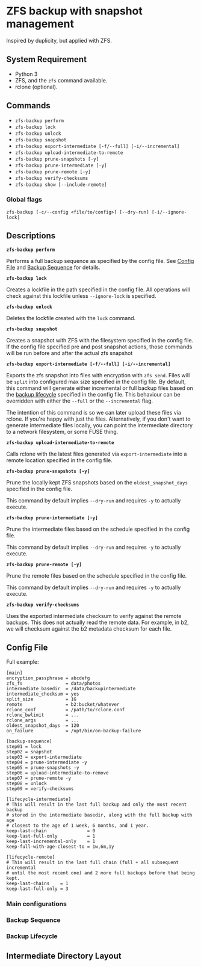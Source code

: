 ZFS backup with snapshot management
===================================

Inspired by duplicity, but applied with ZFS.

System Requirement
------------------

- Python 3
- ZFS, and the `zfs` command available.
- rclone (optional).

Commands
--------

- `zfs-backup perform`
- `zfs-backup lock`
- `zfs-backup unlock`
- `zfs-backup snapshot`
- `zfs-backup export-intermediate [-f/--full] [-i/--incremental]`
- `zfs-backup upload-intermediate-to-remote`
- `zfs-backup prune-snapshots [-y]`
- `zfs-backup prune-intermediate [-y]`
- `zfs-backup prune-remote [-y]`
- `zfs-backup verify-checksums`
- `zfs-backup show [--include-remote]`

### Global flags

`zfs-backup [-c/--config <file/to/config>] [--dry-run] [-i/--ignore-lock]`

Descriptions
------------

**`zfs-backup perform`**

Performs a full backup sequence as specified by the config file. See [Config
File](#config-file) and [Backup Sequence](#backup-sequence) for details.

**`zfs-backup lock`**

Creates a lockfile in the path specified in the config file. All operations will
check against this lockfile unless `--ignore-lock` is specified.

**`zfs-backup unlock`**

Deletes the lockfile created with the `lock` command.

**`zfs-backup snapshot`**

Creates a snapshot with ZFS with the filesystem specified in the config file. If
the config file specified pre and post snapshot actions, those commands will be
run before and after the actual zfs snapshot

**`zfs-backup export-intermediate [-f/--full] [-i/--incremental]`**

Exports the zfs snapshot into files with encryption with `zfs send`. Files will
be `split` into configured max size specified in the config file. By default,
this command will generate either incremental or full backup files based on the
[backup lifecycle](#backup-lifecycle) specified in the config file. This
behaviour can be overridden with either the `--full` or the `--incremental`
flag.

The intention of this command is so we can later upload these files via rclone.
If you're happy with just the files. Alternatively, if you don't want to
generate intermediate files locally, you can point the intermediate directory to
a network filesystem, or some FUSE thing.

**`zfs-backup upload-intermediate-to-remote`**

Calls rclone with the latest files generated via `export-intermediate` into a
remote location specified in the config file.

**`zfs-backup prune-snapshots [-y]`**

Prune the locally kept ZFS snapshots based on the `oldest_snapshot_days`
specified in the config file.

This command by default implies `--dry-run` and requires `-y` to actually
execute.

**`zfs-backup prune-intermediate [-y]`**

Prune the intermediate files based on the schedule specified in the config file.

This command by default implies `--dry-run` and requires `-y` to actually
execute.

**`zfs-backup prune-remote [-y]`**

Prune the remote files based on the schedule specified in the config file.

This command by default implies `--dry-run` and requires `-y` to actually
execute.

**`zfs-backup verify-checksums`**

Uses the exported intermediate checksum to verify against the remote backups.
This does not actually read the remote data. For example, in b2, we will
checksum against the b2 metadata checksum for each file.

Config File
-----------

Full example:

```
[main]
encryption_passphrase = abcdefg
zfs_fs                = data/photos
intermediate_basedir  = /data/backupintermediate
intermediate_checksum = yes
split_size            = 1G
remote                = b2:bucket/whatever
rclone_conf           = /path/to/rclone.conf
rclone_bwlimit        = ...
rclone_args           = ...
oldest_snapshot_days  = 120
on_failure            = /opt/bin/on-backup-failure

[backup-sequence]
step01 = lock
step02 = snapshot
step03 = export-intermediate
step04 = prune-intermediate -y
step05 = prune-snapshots -y
step06 = upload-intermediate-to-remove
step07 = prune-remote -y
step08 = unlock
step09 = verify-checksums

[lifecycle-intermediate]
# This will result in the last full backup and only the most recent backup
# stored in the intermediate basedir, along with the full backup with age 
# closest to the age of 1 week, 6 months, and 1 year.
keep-last-chain               = 0
keep-last-full-only           = 1
keep-last-incremental-only    = 1
keep-full-with-age-closest-to = 1w,6m,1y

[lifecycle-remote]
# This will result in the last full chain (full + all subsequent incremental
# until the most recent one) and 2 more full backups before that being kept.
keep-last-chains    = 1
keep-last-full-only = 3
```

### Main configurations

### Backup Sequence

### Backup Lifecycle

Intermediate Directory Layout
-----------------------------


